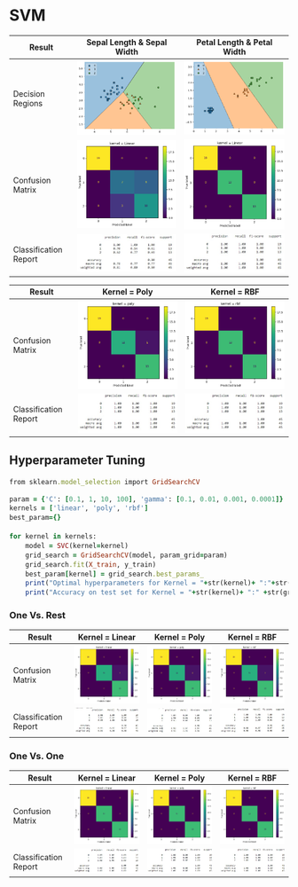 # SVM

| Result | Sepal Length & Sepal Width | Petal Length & Petal Width |
| --- | --- | --- |
| Decision Regions | <img src="/readme_images/s_p.png"> | <img src="/readme_images/p_p.png"> |
| Confusion Matrix | <img src="/readme_images/s_c.png"> | <img src="/readme_images/p_c.png"> |
| Classification Report | <img src="/readme_images/s_r.jpg"> | <img src="/readme_images/p_r.jpg"> |

| Result | Kernel = Poly | Kernel = RBF |
| --- | --- | --- |
| Confusion Matrix | <img src="/readme_images/poly_c.png"> | <img src="/readme_images/rbf_c.png"> |
| Classification Report | <img src="/readme_images/rbf_r.jpg"> | <img src="/readme_images/rbf_r.jpg"> |

## Hyperparameter Tuning
```ruby
from sklearn.model_selection import GridSearchCV
```
```ruby
param = {'C': [0.1, 1, 10, 100], 'gamma': [0.1, 0.01, 0.001, 0.0001]}
kernels = ['linear', 'poly', 'rbf']
best_param={}

for kernel in kernels:
	model = SVC(kernel=kernel)
	grid_search = GridSearchCV(model, param_grid=param)
	grid_search.fit(X_train, y_train)
	best_param[kernel] = grid_search.best_params_
	print("Optimal hyperparameters for Kernel = "+str(kernel)+ ":"+str(best_param[kernel]))
	print("Accuracy on test set for Kernel = "+str(kernel)+ ":" +str(grid_search.score(X_test, y_test)*100)+"%\n")
```
### One Vs. Rest
| Result | Kernel = Linear | Kernel = Poly | Kernel = RBF |
| --- | --- | --- | --- |
| Confusion Matrix | <img src="/readme_images/or_linear_c.png"> | <img src="/readme_images/or_poly_c.png"> | <img src="/readme_images/or_rbf_c.png"> |
| Classification Report | <img src="/readme_images/or_linear_r.jpg"> | <img src="/readme_images/or_poly_r.jpg"> | <img src="/readme_images/or_rbf_r.jpg"> |

### One Vs. One
| Result | Kernel = Linear | Kernel = Poly | Kernel = RBF |
| --- | --- | --- | --- |
| Confusion Matrix | <img src="/readme_images/oo_linear_c.png"> | <img src="/readme_images/oo_poly_c.png"> | <img src="/readme_images/oo_rbf_c.png"> |
| Classification Report | <img src="/readme_images/oo_linear_r.jpg"> | <img src="/readme_images/oo_poly_r.jpg"> | <img src="/readme_images/oo_rbf_r.jpg"> |
